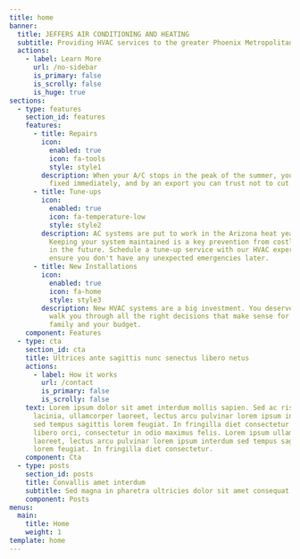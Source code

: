 ```yaml
---
title: home
banner:
  title: JEFFERS AIR CONDITIONING AND HEATING
  subtitle: Providing HVAC services to the greater Phoenix Metropolitan area.
  actions:
    - label: Learn More
      url: /no-sidebar
      is_primary: false
      is_scrolly: false
      is_huge: true
sections:
  - type: features
    section_id: features
    features:
      - title: Repairs
        icon:
          enabled: true
          icon: fa-tools
          style: style1
        description: When your A/C stops in the peak of the summer, you need your system
          fixed immediately, and by an export you can trust not to cut corners.
      - title: Tune-ups
        icon:
          enabled: true
          icon: fa-temperature-low
          style: style2
        description: AC systems are put to work in the Arizona heat year after year.
          Keeping your system maintained is a key prevention from costly repairs
          in the future. Schedule a tune-up service with our HVAC experts to
          ensure you don't have any unexpected emergencies later.
      - title: New Installations
        icon:
          enabled: true
          icon: fa-home
          style: style3
        description: New HVAC systems are a big investment. You deserve a pro that can
          walk you through all the right decisions that make sense for your
          family and your budget.
    component: Features
  - type: cta
    section_id: cta
    title: Ultrices ante sagittis nunc senectus libero netus
    actions:
      - label: How it works
        url: /contact
        is_primary: false
        is_scrolly: false
    text: Lorem ipsum dolor sit amet interdum mollis sapien. Sed ac risus. Phasellus
      lacinia, ullamcorper laoreet, lectus arcu pulvinar lorem ipsum interdum
      sed tempus sagittis lorem feugiat. In fringilla diet consectetur. Morbi
      libero orci, consectetur in odio maximus felis. Lorem ipsum ullamcorper
      laoreet, lectus arcu pulvinar lorem ipsum interdum sed tempus sagittis
      lorem feugiat. In fringilla diet consectetur.
    component: Cta
  - type: posts
    section_id: posts
    title: Convallis amet interdum
    subtitle: Sed magna in pharetra ultricies dolor sit amet consequat adipiscing lorem.
    component: Posts
menus:
  main:
    title: Home
    weight: 1
template: home
---
```

